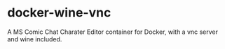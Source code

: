 docker-wine-vnc
===============

A MS Comic Chat Charater Editor container for Docker, with a vnc server and wine included.
